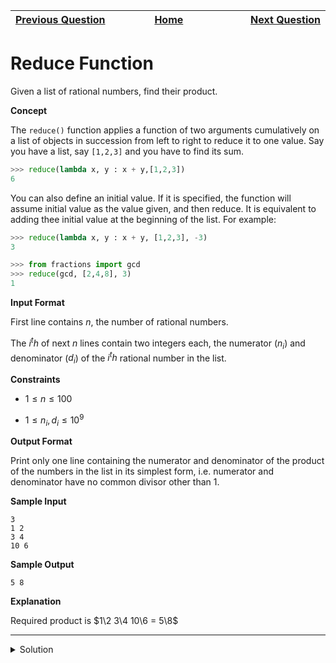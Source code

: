 | <img width=1000>[Previous Question](https://github.com/Kevin-Lago/python-hackerrank-solutions/tree/main/src/python/python_functionals/validating_email_addresses_with_a_filter)</img> | <img width=1000>[Home](https://github.com/Kevin-Lago/python-hackerrank-solutions)</img> | <img width=1000>[Next Question](https://github.com/Kevin-Lago/python-hackerrank-solutions/tree/main/src/python/regex_and_parsing/detect_floating_point_number)</img> |
|:---|:---:|---:|

# Reduce Function

Given a list of rational numbers, find their product.

__Concept__

The ```reduce()``` function applies a function of two arguments cumulatively on a list of objects in succession from left to right to reduce it to one value. Say you have a list, say ```[1,2,3]``` and you have to find its sum.

```python
>>> reduce(lambda x, y : x + y,[1,2,3])
6
```

You can also define an initial value. If it is specified, the function will assume initial value as the value given, and then reduce. It is equivalent to adding thee initial value at the beginning of the list. For example:

```python
>>> reduce(lambda x, y : x + y, [1,2,3], -3)
3

>>> from fractions import gcd
>>> reduce(gcd, [2,4,8], 3)
1
```

__Input Format__

First line contains $n$, the number of rational numbers.

The $i^th$ of next $n$ lines contain two integers each, the numerator ($n_{i}$) and denominator ($d_{i}$) of the $i^th$ rational number in the list.

__Constraints__

- $1 \le n \le 100$

- $1 \le n_{i}, d_{i} \le 10^9$

__Output Format__

Print only one line containing the numerator and denominator of the product of the numbers in the list in its simplest form, i.e. numerator and denominator have no common divisor other than $1$.

__Sample Input__

```
3
1 2
3 4
10 6
```

__Sample Output__

```
5 8
```

__Explanation__

Required product is $1\2 3\4 10\6 = 5\8$

---

<details><summary>Solution</summary>
    
```python
from fractions import Fraction
from functools import reduce


def product(fracs):
    t = reduce(lambda n, d: n * d, fracs)
    return t.numerator, t.denominator


if __name__ == '__main__':
    fracs = []
    for _ in range(int(input())):
        fracs.append(Fraction(*map(int, input().split())))
    result = product(fracs)
    print(*result)
```
</details>
